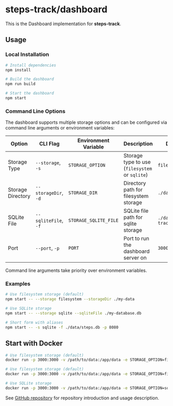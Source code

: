 # steps-track/dashboard

This is the Dashboard implementation for **steps-track**.

## Usage

### Local Installation

```bash
# Install dependencies
npm install

# Build the dashboard
npm run build

# Start the dashboard
npm start
```

### Command Line Options

The dashboard supports multiple storage options and can be configured via command line arguments or environment variables:

| Option | CLI Flag | Environment Variable | Description | Default |
|--------|----------|----------------------|-------------|---------|
| Storage Type | `--storage`, `-s` | `STORAGE_OPTION` | Storage type to use (`filesystem` or `sqlite`) | `filesystem` |
| Storage Directory | `--storageDir`, `-d` | `STORAGE_DIR` | Directory path for filesystem storage | `./data/` |
| SQLite File | `--sqliteFile`, `-f` | `STORAGE_SQLITE_FILE` | SQLite file path for sqlite storage | `./data/steps-track.db` |
| Port | `--port`, `-p` | `PORT` | Port to run the dashboard server on | `3000` |

Command line arguments take priority over environment variables.

### Examples

```bash
# Use filesystem storage (default)
npm start -- --storage filesystem --storageDir ./my-data

# Use SQLite storage
npm start -- --storage sqlite --sqliteFile ./my-database.db

# Short form with aliases
npm start -- -s sqlite -f ./data/steps.db -p 8080
```

## Start with Docker

```bash
# Use filesystem storage (default)
docker run -p 3000:3000 -v /path/to/data:/app/data -e STORAGE_OPTION=filesystem -e STORAGE_DIR=/app/data lokwkin/steps-track-dashboard

# Use filesystem storage (default)
docker run -p 3000:3000 -v /path/to/data:/app/data -e STORAGE_OPTION=filesystem -e STORAGE_DIR=/app/data lokwkin/steps-track-dashboard

# Use SQLite storage
docker run -p 3000:3000 -v /path/to/data:/app/data -e STORAGE_OPTION=sqlite -e STORAGE_SQLITE_FILE=/app/steps-track.db lokwkin/steps-track-dashboard
```

See [GitHub repository](https://github.com/lokwkin/steps-track#readme) for repository introduction and usage description.